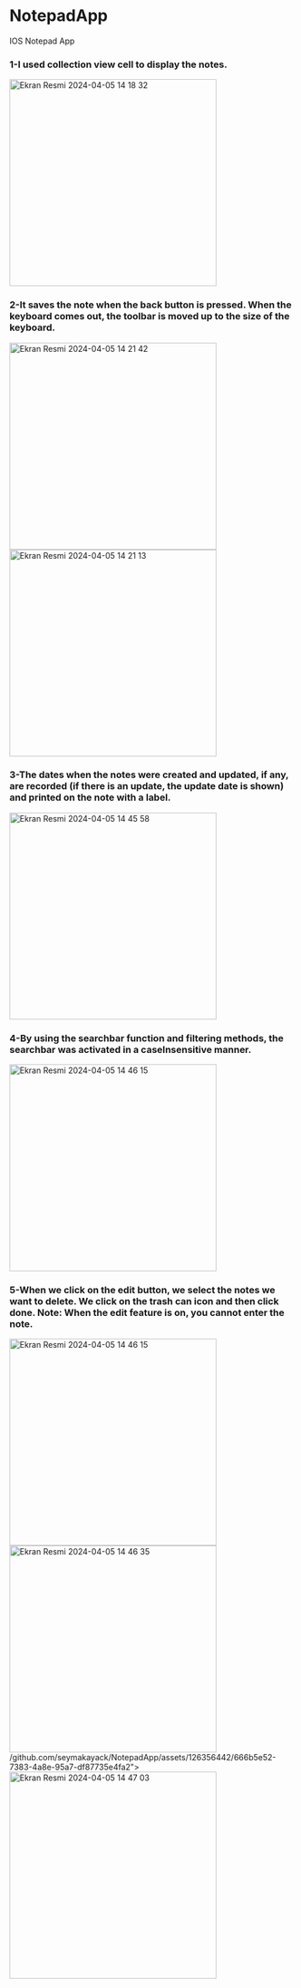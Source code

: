# NotepadApp
 IOS Notepad App

 ### 1-I used collection view cell to display the notes.
<img width="365" alt="Ekran Resmi 2024-04-05 14 18 32" src="https://github.com/seymakayack/NotepadApp/assets/126356442/ff773e33-1cc6-4f06-b74b-9110ea56ab41">

 ### 2-It saves the note when the back button is pressed. When the keyboard comes out, the toolbar is moved up to the size of the keyboard.
<img width="365" alt="Ekran Resmi 2024-04-05 14 21 42" src="https://github.com/seymakayack/NotepadApp/assets/126356442/509d0c52-bbbd-44d8-af3d-cbf7a2d024db">
<img width="365" alt="Ekran Resmi 2024-04-05 14 21 13" src="https://github.com/seymakayack/NotepadApp/assets/126356442/024f354e-23d6-493e-9934-9cfad25f6504">

 ### 3-The dates when the notes were created and updated, if any, are recorded (if there is an update, the update date is shown) and printed on the note with a label.
<img width="365" alt="Ekran Resmi 2024-04-05 14 45 58" src="https://github.com/seymakayack/NotepadApp/assets/126356442/e30625fb-f8d8-4ffa-8f93-f827bc2466e9">

 ### 4-By using the searchbar function and filtering methods, the searchbar was activated in a caseInsensitive manner.
<img width="365" alt="Ekran Resmi 2024-04-05 14 46 15" src="https://github.com/seymakayack/NotepadApp/assets/126356442/11cc80fc-cde2-4afc-99f1-00de041a3181">

 ### 5-When we click on the edit button, we select the notes we want to delete. We click on the trash can icon and then click done. Note: When the edit feature is on, you cannot enter the note.
<img width="365" alt="Ekran Resmi 2024-04-05 14 46 15" src="https://github.com/seymakayack/NotepadApp/assets/126356442/242df2a1-c4ae-4544-b026-ab7ce2a7f1c6">
<img width="365" alt="Ekran Resmi 2024-04-05 14 46 35" src="https:/<img width="365" alt="Ekran Resmi 2024-04-05 14 46 46" src="https://github.com/seymakayack/NotepadApp/assets/126356442/f6c4c2c2-dcf8-42a7-a2fb-ffb887d3d1af">
/github.com/seymakayack/NotepadApp/assets/126356442/666b5e52-7383-4a8e-95a7-df87735e4fa2">
<img width="365" alt="Ekran Resmi 2024-04-05 14 47 03" src="https://github.com/seymakayack/NotepadApp/assets/126356442/1d260cae-e5d7-45bd-8c36-bfbb9b92101a">
